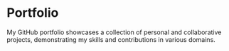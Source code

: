 # Portfolio
My GitHub portfolio showcases a collection of personal and collaborative projects, demonstrating my skills and contributions in various domains.
